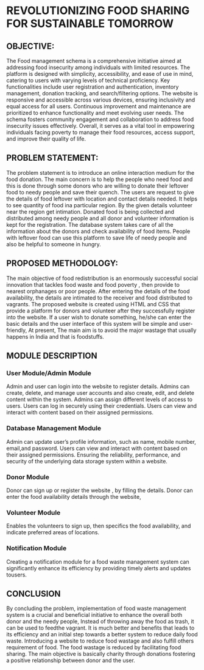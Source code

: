 # REVOLUTIONIZING FOOD SHARING FOR SUSTAINABLE TOMORROW

## OBJECTIVE:
The Food management schema is a comprehensive initiative aimed at 
addressing food insecurity among individuals with limited resources. The platform 
is designed with simplicity, accessibility, and ease of use in mind, catering to users 
with varying levels of technical proficiency. Key functionalities include user 
registration and authentication, inventory management, donation tracking, and 
search/filtering options. The website is responsive and accessible across various 
devices, ensuring inclusivity and equal access for all users. Continuous improvement 
and maintenance are prioritized to enhance functionality and meet evolving user 
needs. The schema fosters community engagement and collaboration to address food 
insecurity issues effectively. Overall, it serves as a vital tool in empowering 
individuals facing poverty to manage their food resources, access support, and 
improve their quality of life.

## PROBLEM STATEMENT: 
The problem statement is to introduce an online interaction medium for the 
food donation. The main concern is to help the people who need food and this is done 
through some donors who are willing to donate their leftover food to needy people 
and save their quench. The users are request to give the details of food leftover with 
location and contact details needed. It helps to see quantity of food ina particular 
region. By the given details volunteer near the region get intimation. Donated food 
is being collected and distributed among needy people and all donor and volunteer 
information is kept for the registration. The database system takes care of all the 
information about the donors and check availability of food items. People with 
leftover food can use this platform to save life of needy people and also be helpful 
to someone in hungry.

## PROPOSED METHODOLOGY:
The main objective of food redistribution is an enormously successful 
social innovation that tackles food waste and food poverty , then provide to nearest 
orphanages or poor people. After entering the details of the food availability, the 
details are intimated to the receiver and food distributed to vagrants. The proposed 
website is created using HTML and CSS that provide a platform for donors and 
volunteer after they successfully register into the website. If a user wish to donate 
something, he/she can enter the basic details and the user interface of this system 
will be simple and user-friendly, At present, The main aim is to avoid the major 
wastage that usually happens in India and that is foodstuffs.

## MODULE DESCRIPTION 
### User Module/Admin Module 
Admin and user can login into the website to register details. Admins can create, 
delete, and manage user accounts and also create, edit, and delete content within the 
system. Admins can assign different levels of access to users. Users can log in 
securely using their credentials. Users can view and interact with content based on 
their assigned permissions. 
### Database Management Module 
Admin can update user’s profile information, such as name, mobile number, email,and 
password. Users can view and interact with content based on their assigned 
permissions. Ensuring the reliability, performance, and security of the underlying data 
storage system within a website. 
### Donor Module 
Donor can sign up or register the website , by filling the details. Donor can enter the 
food availability details through the website, 
### Volunteer Module 
Enables the volunteers to sign up, then specifics the food availability, and indicate 
preferred areas of locations. 
### Notification Module 
Creating a notification module for a food waste management system can 
significantly enhance its efficiency by providing timely alerts and updates tousers.

## CONCLUSION 
By concluding the problem, implementation of food waste management 
system is a crucial and beneficial initiative to enhance the overall both donor and the 
needy people, Instead of throwing away the food as trash, it can be used to feedthe 
vagrant. It is much better and benefits that leads to its efficiency and an initial step 
towards a better system to reduce daily food waste. Introducing a website to reduce 
food wastage and also fulfill others requirement of food. The food wastage is reduced 
by facilitating food sharing. The main objective is basically charity through donations 
fostering a positive relationship between donor and the user.

